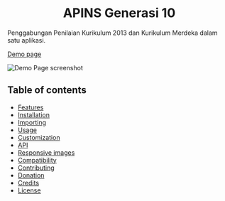 <h1 align="center">APINS Generasi 10</h1>

Penggabungan Penilaian Kurikulum 2013 dan Kurikulum Merdeka dalam satu aplikasi.

[Demo page](https://apins.sdi-aljannah.web.id/)

![Demo Page screenshot](https://sdi-aljannah.web.id/cdn/login-beranda.png)

## Table of contents

  * [Features](#features)
  * [Installation](#installation)
  * [Importing](#importing)
  * [Usage](#usage)
  * [Customization](#customization)
  * [API](#api)
  * [Responsive images](#responsive-images)
  * [Compatibility](#compatibility)
  * [Contributing](#contributing)
  * [Donation](#donation)
  * [Credits](#credits)
  * [License](#license)
